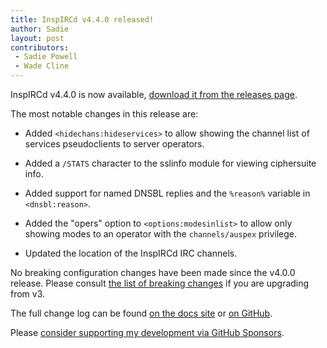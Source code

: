 ```yaml
---
title: InspIRCd v4.4.0 released!
author: Sadie
layout: post
contributors:
 - Sadie Powell
 - Wade Cline
---
```


InspIRCd v4.4.0 is now available, [download it from the releases page](https://github.com/inspircd/inspircd/releases/tag/v4.4.0).

The most notable changes in this release are:

- Added `<hidechans:hideservices>` to allow showing the channel list of services pseudoclients to server operators.

- Added a `/STATS` character to the sslinfo module for viewing ciphersuite info.

- Added support for named DNSBL replies and the `%reason%` variable in `<dnsbl:reason>`.

- Added the "opers" option to `<options:modesinlist>` to allow only showing modes to an operator with the `channels/auspex` privilege.

- Updated the location of the InspIRCd IRC channels.

<!--more-->

No breaking configuration changes have been made since the v4.0.0 release. Please consult [the list of breaking changes](https://docs.inspircd.org/4/breaking-changes) if you are upgrading from v3.

The full change log can be found [on the docs site](https://docs.inspircd.org/4/change-log/#inspircd-440) or [on GitHub](https://github.com/inspircd/inspircd/compare/v4.3.0...v4.4.0).

Please [consider supporting my development via GitHub Sponsors](https://github.com/sponsors/SadieCat/).

